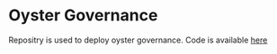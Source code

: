 # Oyster Governance

Repositry is used to deploy oyster governance. Code is available [here](https://github.com/solana-labs/oyster/tree/main/packages/proposals)
